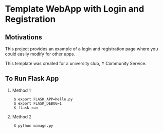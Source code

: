 # Template WebApp with Login and Registration
## Motivations
This project provides an example of a login and registration page where you could easily modify for other apps.

This template was created for a university club, Y Community Service.

## To Run Flask App
1. Method 1
```
    $ export FLASK_APP=hello.py
    $ export FLASK_DEBUG=1
    $ flask run
```
2. Method 2
```
    $ python manage.py
```





